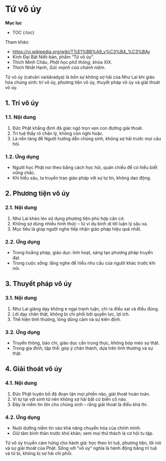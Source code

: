 # Tứ vô úy

**Mục lục**

- TOC
{:toc}

Tham khảo:

- <https://vi.wikipedia.org/wiki/T%E1%BB%A9_v%C3%B4_%C3%BAy>
- Kinh Đại Bát Niết-bàn, phẩm “Tứ vô úy”.
- Thích Minh Châu, *Phật học phổ thông*, khóa XIX.
- Thích Nhất Hạnh, *Sức mạnh của chánh niệm*.

Tứ vô úy (catvāri vaiśāradya) là bốn sự không sợ hãi của Như Lai khi giáo hóa chúng sinh: trí vô úy, phương tiện vô úy, thuyết pháp vô úy và giải thoát vô úy.

## 1. Trí vô úy

### 1.1. Nội dung

1. Đức Phật khẳng định đã giác ngộ trọn vẹn con đường giải thoát.
2. Trí tuệ thấy rõ chân lý, không còn nghi hoặc.
3. Là nền tảng để Người hướng dẫn chúng sinh, không sợ hãi trước mọi câu hỏi.

### 1.2. Ứng dụng

- Người học Phật noi theo bằng cách học hỏi, quán chiếu để có hiểu biết vững chắc.
- Khi hiểu sâu, ta truyền trao giáo pháp với sự tự tin, không dao động.

## 2. Phương tiện vô úy

### 2.1. Nội dung

1. Như Lai khéo léo sử dụng phương tiện phù hợp căn cơ.
2. Không sợ dùng nhiều hình thức – từ ví dụ bình dị tới luận lý sâu xa.
3. Mục tiêu là giúp người nghe tiếp nhận giáo pháp hiệu quả nhất.

### 2.2. Ứng dụng

- Trong hoằng pháp, giáo dục: linh hoạt, sáng tạo phương pháp truyền đạt.
- Trong cuộc sống: lắng nghe để hiểu nhu cầu của người khác trước khi nói.

## 3. Thuyết pháp vô úy

### 3.1. Nội dung

1. Như Lai giảng dạy không e ngại tranh luận, chỉ ra điều sai và điều đúng.
2. Lời dạy chân thật, không bị chi phối bởi quyền lực, lợi ích.
3. Thể hiện tình thương, lòng dũng cảm và sự kiên định.

### 3.2. Ứng dụng

- Truyền thông, báo chí, giáo dục cần trung thực, không bóp méo sự thật.
- Trong gia đình, tập thể: góp ý chân thành, dựa trên tình thương và sự thật.

## 4. Giải thoát vô úy

### 4.1. Nội dung

1. Đức Phật tuyên bố đã đoạn tận mọi phiền não, giải thoát hoàn toàn.
2. Vì tự tại với sinh tử nên không sợ hãi bất cứ biến cố nào.
3. Đây là niềm tin lớn cho chúng sinh – rằng giải thoát là điều khả thi.

### 4.2. Ứng dụng

- Nuôi dưỡng niềm tin vào khả năng chuyển hóa của chính mình.
- Giữ tâm bình thản trước khó khăn; xem mọi thử thách là cơ hội tu tập.

Tứ vô úy truyền cảm hứng cho hành giả: học theo trí tuệ, phương tiện, lời nói và sự giải thoát của Phật. Sống với “vô úy” nghĩa là hành động bằng trí tuệ và từ bi, không bị sợ hãi chi phối.
